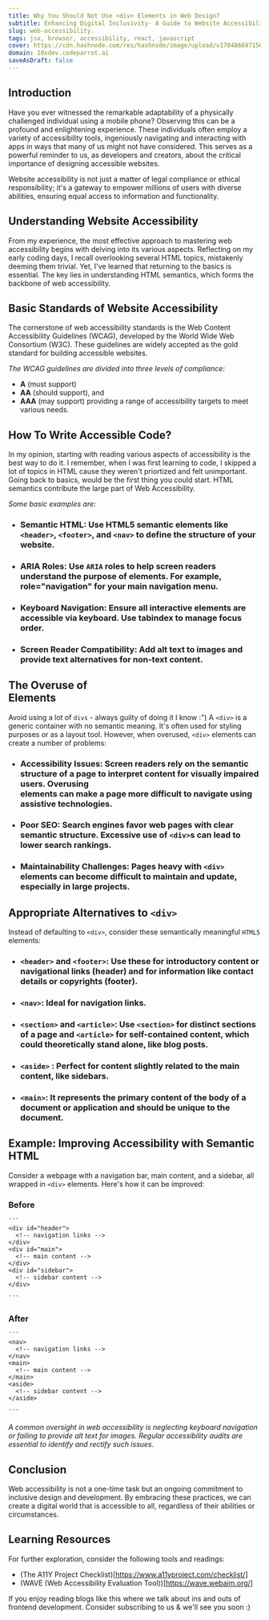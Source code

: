```yaml
---
title: Why You Should Not Use <div> Elements in Web Design?
subtitle: Enhancing Digital Inclusivity- A Guide to Website Accessibility
slug: web-accessibility.
tags: jsx, browser, accessibility, react, javascript
cover: https://cdn.hashnode.com/res/hashnode/image/upload/v1704866971565/FvhVkCE_F.png?auto=format
domain: 10xdev.codeparrot.ai
saveAsDraft: false
---
```


## Introduction

Have you ever witnessed the remarkable adaptability of a physically challenged individual using a mobile phone? Observing this can be a profound and enlightening experience. These individuals often employ a variety of accessibility tools, ingeniously navigating and interacting with apps in ways that many of us might not have considered. This serves as a powerful reminder to us, as developers and creators, about the critical importance of designing accessible websites. 

Website accessibility is not just a matter of legal compliance or ethical responsibility; it's a gateway to empower millions of users with diverse abilities, ensuring equal access to information and functionality.

## Understanding Website Accessibility

From my experience, the most effective approach to mastering web accessibility begins with delving into its various aspects. Reflecting on my early coding days, I recall overlooking several HTML topics, mistakenly deeming them trivial. Yet, I've learned that returning to the basics is essential. The key lies in understanding HTML semantics, which forms the backbone of web accessibility.

## Basic Standards of Website Accessibility

The cornerstone of web accessibility standards is the Web Content Accessibility Guidelines (WCAG), developed by the World Wide Web Consortium (W3C). These guidelines are widely accepted as the gold standard for building accessible websites. 

*The WCAG guidelines are divided into three levels of compliance:* 
- **A** (must support)
- **AA** (should support), and
- **AAA** (may support)
providing a range of accessibility targets to meet various needs.

## How To Write Accessible Code?

In my opinion, starting with reading various aspects of accessibility is the best way to do it. I remember, when I was first learning to code, I skipped a lot of topics in HTML cause they weren't priortized and felt unimportant. Going back to basics, would be the first thing you could start. HTML semantics contribute the large part of Web Accessibility.

*Some basic examples are:* 
- ### Semantic HTML: Use HTML5 semantic elements like `<header>`, `<footer>`, and `<nav>` to define the structure of your website.
- ### ARIA Roles: Use `ARIA` roles to help screen readers understand the purpose of elements. For example, role="navigation" for your main navigation menu.
- ### Keyboard Navigation: Ensure all interactive elements are accessible via keyboard. Use tabindex to manage focus order.
- ### Screen Reader Compatibility: Add alt text to images and provide text alternatives for non-text content.

## The Overuse of <div> Elements

Avoid using a lot of `divs` - always guilty of doing it I know :")
A `<div>` is a generic container with no semantic meaning. It's often used for styling purposes or as a layout tool. However, when overused, `<div>` elements can create a number of problems:

- ### Accessibility Issues: Screen readers rely on the semantic structure of a page to interpret content for visually impaired users. Overusing <div> elements can make a page more difficult to navigate using assistive technologies.
- ### Poor SEO: Search engines favor web pages with clear semantic structure. Excessive use of `<div>`s can lead to lower search rankings.
- ### Maintainability Challenges: Pages heavy with `<div>` elements can become difficult to maintain and update, especially in large projects.

## Appropriate Alternatives to `<div>`
Instead of defaulting to `<div>`, consider these semantically meaningful `HTML5` elements:

- ### `<header>` and `<footer>`: Use these for introductory content or navigational links (header) and for information like contact details or copyrights (footer).
- ### `<nav>`: Ideal for navigation links.
- ### `<section>` and `<article>`: Use `<section>` for distinct sections of a page and `<article>` for self-contained content, which could theoretically stand alone, like blog posts.
- ### `<aside>` : Perfect for content slightly related to the main content, like sidebars.
- ### `<main>`: It represents the primary content of the body of a document or application and should be unique to the document.

## Example: Improving Accessibility with Semantic HTML

Consider a webpage with a navigation bar, main content, and a sidebar, all wrapped in `<div>` elements. Here's how it can be improved:

### Before
    ```
    <div id="header">
      <!-- navigation links -->
    </div>
    <div id="main">
      <!-- main content -->
    </div>
    <div id="sidebar">
      <!-- sidebar content -->
    </div>
    
    ```

### After

    ```
    <nav>
      <!-- navigation links -->
    </nav>
    <main>
      <!-- main content -->
    </main>
    <aside>
      <!-- sidebar content -->
    </aside>
    
    ```


*A common oversight in web accessibility is neglecting keyboard navigation or failing to provide alt text for images. Regular accessibility audits are essential to identify and rectify such issues.*

## Conclusion
Web accessibility is not a one-time task but an ongoing commitment to inclusive design and development. By embracing these practices, we can create a digital world that is accessible to all, regardless of their abilities or circumstances.

## Learning Resources

For further exploration, consider the following tools and readings:
- (The A11Y Project Checklist)[https://www.a11yproject.com/checklist/]
- (WAVE (Web Accessibility Evaluation Tool))[https://wave.webaim.org/]

If you enjoy reading blogs like this where we talk about ins and outs of frontend development. Consider subscribing to us & we'll see you soon :)
